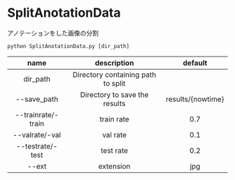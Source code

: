 # SplitAnotationData
 アノテーションをした画像の分割

```
python SplitAnotationData.py [dir_path]

```

|name|description|default|
|:-:|:-:|:-:|
|dir_path|Directory containing path to split||
|--save_path|Directory to save the results|results/{nowtime}|
|--trainrate/-train|train rate|0.7|
|--valrate/-val|val rate|0.1|
|--testrate/-test|test rate|0.2|
|--ext|extension|jpg|
